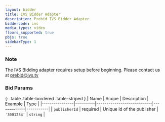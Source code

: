```yaml
---
layout: bidder
title: IVS Bidder Adapter
description: Prebid IVS Bidder Adapter
biddercode: ivs
media_types: video
floors_supported: true
pbjs: true
sidebarType: 1
---
```


### Note

The IVS Bidding adapter requires setup before beginning. Please contact us at <prebid@ivs.tv>

### Bid Params

{: .table .table-bordered .table-striped }
| Name           | Scope    | Description                | Example     | Type      |
|----------------|----------|----------------------------|-------------|-----------|
| `publisherId`  | required | Unique id of the publisher | `'3001234'` | `string`  |

